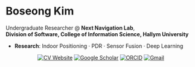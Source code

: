 # Boseong Kim

Undergraduate Researcher @ **Next Navigation Lab**,  
**Division of Software, College of Information Science, Hallym University**

- **Research**: Indoor Positioning · PDR · Sensor Fusion · Deep Learning  

<div align="center">

[![CV Website](https://img.shields.io/badge/CV%20Website-111?style=for-the-badge&logo=googlechrome&logoColor=white)](https://gitboseong.github.io/)
[![Google Scholar](https://img.shields.io/badge/Google%20Scholar-4285F4?style=for-the-badge&logo=Google%20Scholar&logoColor=white)](https://scholar.google.co.kr/citations?hl=ko&user=EO7yVY0AAAAJ)
[![ORCID](https://img.shields.io/badge/ORCID-A6CE39?style=for-the-badge&logo=ORCID&logoColor=white)](https://orcid.org/0009-0008-5259-859X)
[![Gmail](https://img.shields.io/badge/Gmail-D14836?style=for-the-badge&logo=gmail&logoColor=white)](mailto:bskim01@hallym.ac.kr)

</div>
